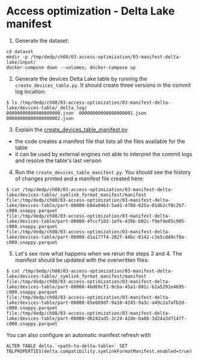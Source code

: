# Access optimization - Delta Lake manifest

1. Generate the dataset:
```
cd dataset
mkdir -p /tmp/dedp/ch08/03-access-optimization/03-manifest-delta-lake/input/
docker-compose down --volumes; docker-compose up
```

2. Generate the devices Delta Lake table by running the `create_devices_table.py`. It should create three versions in 
the commit log location:
```
$ ls /tmp/dedp/ch08/03-access-optimization/03-manifest-delta-lake/devices-table/_delta_log/
00000000000000000000.json  00000000000000000001.json  00000000000000000002.json
```

3. Explain the [create_devices_table_manifest.py](create_devices_table_manifest.py)
* the code creates a manifest file that lists all the files available for the table 
* it can be used by external engines not able to interpret the commit logs and resolve the table's last version

4. Run the `create_devices_table_manifest.py`. You should see the history of changes printed and a manifest file created
here:
```
$ cat /tmp/dedp/ch08/03-access-optimization/03-manifest-delta-lake/devices-table/_symlink_format_manifest/manifest 
file:/tmp/dedp/ch08/03-access-optimization/03-manifest-delta-lake/devices-table/part-00000-b84a0463-5a41-4788-825a-01db2cf8c2b7-c000.snappy.parquet
file:/tmp/dedp/ch08/03-access-optimization/03-manifest-delta-lake/devices-table/part-00000-4fccf103-1efe-439b-b02c-f9ef4e05c905-c000.snappy.parquet
file:/tmp/dedp/ch08/03-access-optimization/03-manifest-delta-lake/devices-table/part-00000-d1a177f4-282f-44bc-8142-c3e5cd49cf0a-c000.snappy.parquet
```

5. Let's see now what happens when we rerun the steps 3 and 4. The manifest should be updated with the overwritten files:
```
$ cat /tmp/dedp/ch08/03-access-optimization/03-manifest-delta-lake/devices-table/_symlink_format_manifest/manifest 
file:/tmp/dedp/ch08/03-access-optimization/03-manifest-delta-lake/devices-table/part-00000-4bd69cf1-9cba-45a1-801c-b2a5291e4695-c000.snappy.parquet
file:/tmp/dedp/ch08/03-access-optimization/03-manifest-delta-lake/devices-table/part-00000-85e669df-9a10-4245-9a3c-a49c2a7afb2d-c000.snappy.parquet
file:/tmp/dedp/ch08/03-access-optimization/03-manifest-delta-lake/devices-table/part-00000-d6242ad5-3c24-42de-ba8b-3d24a3d7147f-c000.snappy.parquet
```


You can also configure an automatic manifest refresh with 
```
ALTER TABLE delta.`<path-to-delta-table>` SET TBLPROPERTIES(delta.compatibility.symlinkFormatManifest.enabled=true)
```